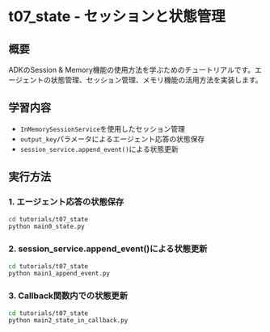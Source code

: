 # t07_state - セッションと状態管理

## 概要
ADKのSession & Memory機能の使用方法を学ぶためのチュートリアルです。エージェントの状態管理、セッション管理、メモリ機能の活用方法を実装します。

## 学習内容
- `InMemorySessionService`を使用したセッション管理
- `output_key`パラメータによるエージェント応答の状態保存
- `session_service.append_event()`による状態更新

## 実行方法

### 1. エージェント応答の状態保存
```bash
cd tutorials/t07_state
python main0_state.py
```

### 2. session_service.append_event()による状態更新
```bash
cd tutorials/t07_state
python main1_append_event.py
```

### 3. Callback関数内での状態更新
```bash
cd tutorials/t07_state
python main2_state_in_callback.py
```